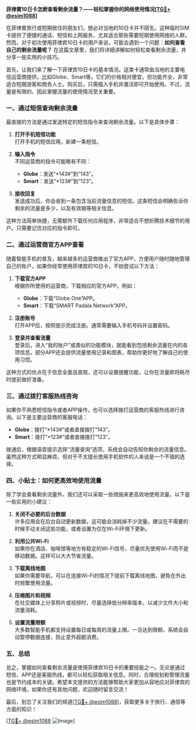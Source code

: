 **菲律賓10日卡怎麽查看剩余流量？——轻松掌握你的网络使用情况[[TG💪+ @esim1088](https://t.me/s/esim1088)]**

在菲律賓旅行或短期居住的朋友们，想必对当地的10日卡并不陌生。这种临时SIM卡提供了便捷的通话、短信和上网服务，尤其适合那些需要短期使用网络的人群。然而，对于初次使用菲律宾10日卡的用户来说，可能会遇到一个问题：**如何查看自己的剩余流量呢？** 在这篇文章里，我们将详细讲解如何轻松查看剩余流量，并分享一些实用的小技巧。

首先，让我们来了解一下菲律宾10日卡的基本情况。这类卡通常由当地的主要电信运营商提供，比如Globe、Smart等。它们的价格相对便宜，但功能齐全，非常适合短期游客和商务人士。购买后，只需插入手机并激活即可开始使用。不过，流量是有限的，因此掌握流量的使用情况至关重要。

### **一、通过短信查询剩余流量**

最直接的方法是通过发送特定的短信指令来查询剩余流量。以下是具体步骤：

1. **打开手机短信功能**  
   打开手机的短信应用，新建一条短信。

2. **输入指令**  
   不同运营商的指令可能略有不同：
   - **Globe**：发送“*143#”到“143”。  
   - **Smart**：发送“*123#”到“123”。  

3. **接收回复**  
   发送成功后，你会收到一条包含当前流量信息的短信。这条短信会明确告诉你剩余的流量是多少，以及有效期等相关信息。

这种方法简单快捷，无需额外下载任何应用程序，非常适合不想折腾技术细节的用户。只需要记住对应的指令即可。

### **二、通过运营商官方APP查看**

随着智能手机的普及，越来越多的运营商推出了官方APP，方便用户随时随地管理自己的账户。如果你经常使用菲律宾的10日卡，不妨尝试以下方法：

1. **下载官方APP**  
   根据你所使用的运营商，下载相应的官方APP。例如：
   - **Globe**：下载“Globe One”APP。  
   - **Smart**：下载“SMART Padala Network”APP。  

2. **注册账号**  
   打开APP后，按照提示完成注册。通常需要输入手机号码并设置密码。

3. **登录并查看流量**  
   登录后，进入“我的账户”或类似的功能模块，就能看到包括剩余流量在内的各项信息。部分APP还会提供流量使用记录和图表，帮助你更好地了解自己的使用习惯。

这种方式的优点在于信息全面且直观，还可以设置提醒功能，让你在流量即将耗尽时提前做好准备。

### **三、通过拨打客服热线咨询**

如果你不熟悉短信指令或者APP操作，也可以选择拨打运营商的客服热线进行咨询。以下是主要运营商的客服电话：

- **Globe**：拨打“*143#”或者直接拨打“143”。  
- **Smart**：拨打“*123#”或者直接拨打“123”。  

拨通后，根据语音提示选择“流量查询”选项，系统会自动告知你剩余的流量信息。虽然这种方式稍显麻烦，但对于不太擅长使用手机软件的人来说是一个不错的选择。

### **四、小贴士：如何更高效地使用流量**

除了学会查看剩余流量外，我们还可以采取一些措施来更高效地使用流量。以下是一些实用的小建议：

1. **关闭不必要的后台数据**  
   许多应用会在后台自动更新数据，这可能会消耗掉不少流量。建议在不需要的时候手动关闭这些功能，或者设置为仅在Wi-Fi环境下更新。

2. **利用公共Wi-Fi**  
   如果你在酒店、咖啡馆等地方有稳定的Wi-Fi信号，尽量优先使用Wi-Fi而不是移动数据。这样可以大大节省流量。

3. **下载离线地图**  
   如果你需要导航，可以在连接Wi-Fi的情况下提前下载离线地图，避免在外出时频繁使用流量。

4. **压缩图片和视频**  
   在社交媒体上分享照片或视频时，尽量选择低分辨率版本，以减少文件大小和流量消耗。

5. **设置流量限额**  
   大多数智能手机都支持设置每日或每周的流量上限。一旦达到限额，系统会自动暂停数据连接，防止意外超额消费。

### **五、总结**

总之，掌握如何查看剩余流量是使用菲律宾10日卡的重要技能之一。无论是通过短信、APP还是客服热线，都可以轻松获取相关信息。同时，合理规划和管理流量也是节约成本的关键。希望本文提供的方法能够帮助大家更加从容地应对菲律宾的网络环境。如果你还有其他问题，欢迎随时留言交流！

最后，别忘了关注我们的频道[[TG💪+ @esim1088](https://t.me/s/esim1088)]，获取更多关于旅行、通信等方面的知识！  

[[TG💪+ @esim1088](https://t.me/s/esim1088) ![Image](https://i.postimg.cc/4NQfJmqS/Snipaste-2025-05-13-00-14-12.png)]